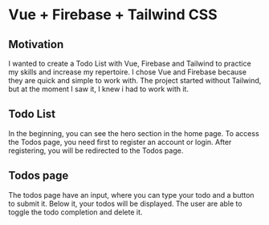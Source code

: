 # Vue + Firebase + Tailwind CSS

## Motivation
I wanted to create a Todo List with Vue, Firebase and Tailwind to 
practice my skills and increase my repertoire.
I chose Vue and Firebase because they are quick and simple to work with.
The project started without Tailwind, but at the moment I saw it,
I knew i had to work with it.

## Todo List
In the beginning, you can see the hero section in the home page.
To access the Todos page, you need first to register an account or login.
After registering, you will be redirected to the Todos page.

## Todos page
The todos page have an input, where you can type your todo and a button to submit it.
Below it, your todos will be displayed. The user are able to toggle the todo completion
and delete it.
